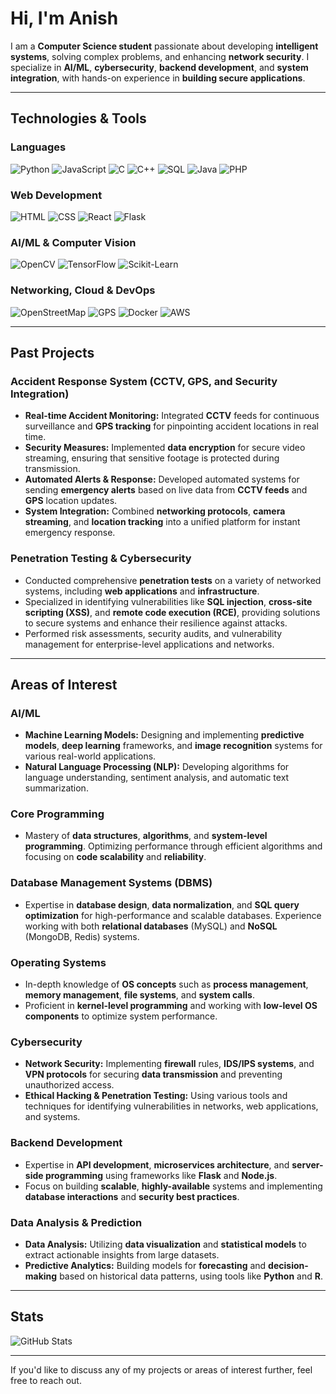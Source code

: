 # Hi, I'm Anish  

I am a **Computer Science student** passionate about developing **intelligent systems**, solving complex problems, and enhancing **network security**. I specialize in **AI/ML**, **cybersecurity**, **backend development**, and **system integration**, with hands-on experience in **building secure applications**.

---

## Technologies & Tools  

### **Languages**  
![Python](https://img.shields.io/badge/-Python-3776AB?style=for-the-badge&logo=python&logoColor=white) ![JavaScript](https://img.shields.io/badge/-JavaScript-F7DF1E?style=for-the-badge&logo=javascript&logoColor=black) ![C](https://img.shields.io/badge/-C-A8B9CC?style=for-the-badge&logo=c&logoColor=white) ![C++](https://img.shields.io/badge/-C++-00599C?style=for-the-badge&logo=c%2B%2B&logoColor=white) ![SQL](https://img.shields.io/badge/-SQL-4479A1?style=for-the-badge&logo=mysql&logoColor=white) ![Java](https://img.shields.io/badge/-Java-007396?style=for-the-badge&logo=java&logoColor=white) ![PHP](https://img.shields.io/badge/-PHP-4F5B93?style=for-the-badge&logo=php&logoColor=white)  

### **Web Development**  
![HTML](https://img.shields.io/badge/-HTML5-E34F26?style=for-the-badge&logo=html5&logoColor=white) ![CSS](https://img.shields.io/badge/-CSS3-1572B6?style=for-the-badge&logo=css3&logoColor=white) ![React](https://img.shields.io/badge/-React-61DAFB?style=for-the-badge&logo=react&logoColor=black) ![Flask](https://img.shields.io/badge/-Flask-000000?style=for-the-badge&logo=flask&logoColor=white)  

### **AI/ML & Computer Vision**  
![OpenCV](https://img.shields.io/badge/-OpenCV-5C3EE8?style=for-the-badge&logo=opencv&logoColor=white) ![TensorFlow](https://img.shields.io/badge/-TensorFlow-FF6F00?style=for-the-badge&logo=tensorflow&logoColor=white) ![Scikit-Learn](https://img.shields.io/badge/-Scikit%20Learn-F7931E?style=for-the-badge&logo=scikitlearn&logoColor=black)  

### **Networking, Cloud & DevOps**  
![OpenStreetMap](https://img.shields.io/badge/-OpenStreetMap-7BAE4F?style=for-the-badge&logo=openstreetmap&logoColor=white) ![GPS](https://img.shields.io/badge/-GPS-FF6F00?style=for-the-badge&logo=garmin&logoColor=white) ![Docker](https://img.shields.io/badge/-Docker-2496ED?style=for-the-badge&logo=docker&logoColor=white) ![AWS](https://img.shields.io/badge/-AWS-232F3E?style=for-the-badge&logo=amazonaws&logoColor=white)  

---

## Past Projects  

### **Accident Response System (CCTV, GPS, and Security Integration)**  
- **Real-time Accident Monitoring:** Integrated **CCTV** feeds for continuous surveillance and **GPS tracking** for pinpointing accident locations in real time.  
- **Security Measures:** Implemented **data encryption** for secure video streaming, ensuring that sensitive footage is protected during transmission.  
- **Automated Alerts & Response:** Developed automated systems for sending **emergency alerts** based on live data from **CCTV feeds** and **GPS** location updates.  
- **System Integration:** Combined **networking protocols**, **camera streaming**, and **location tracking** into a unified platform for instant emergency response.

### **Penetration Testing & Cybersecurity**  
- Conducted comprehensive **penetration tests** on a variety of networked systems, including **web applications** and **infrastructure**.  
- Specialized in identifying vulnerabilities like **SQL injection**, **cross-site scripting (XSS)**, and **remote code execution (RCE)**, providing solutions to secure systems and enhance their resilience against attacks.  
- Performed risk assessments, security audits, and vulnerability management for enterprise-level applications and networks.  

---

## Areas of Interest  

### **AI/ML**  
- **Machine Learning Models:** Designing and implementing **predictive models**, **deep learning** frameworks, and **image recognition** systems for various real-world applications.  
- **Natural Language Processing (NLP):** Developing algorithms for language understanding, sentiment analysis, and automatic text summarization.  

### **Core Programming**  
- Mastery of **data structures**, **algorithms**, and **system-level programming**. Optimizing performance through efficient algorithms and focusing on **code scalability** and **reliability**.  

### **Database Management Systems (DBMS)**  
- Expertise in **database design**, **data normalization**, and **SQL query optimization** for high-performance and scalable databases. Experience working with both **relational databases** (MySQL) and **NoSQL** (MongoDB, Redis) systems.  

### **Operating Systems**  
- In-depth knowledge of **OS concepts** such as **process management**, **memory management**, **file systems**, and **system calls**.  
- Proficient in **kernel-level programming** and working with **low-level OS components** to optimize system performance.  

### **Cybersecurity**  
- **Network Security:** Implementing **firewall** rules, **IDS/IPS systems**, and **VPN protocols** for securing **data transmission** and preventing unauthorized access.  
- **Ethical Hacking & Penetration Testing:** Using various tools and techniques for identifying vulnerabilities in networks, web applications, and systems.  

### **Backend Development**  
- Expertise in **API development**, **microservices architecture**, and **server-side programming** using frameworks like **Flask** and **Node.js**.  
- Focus on building **scalable**, **highly-available** systems and implementing **database interactions** and **security best practices**.

### **Data Analysis & Prediction**  
- **Data Analysis:** Utilizing **data visualization** and **statistical models** to extract actionable insights from large datasets.  
- **Predictive Analytics:** Building models for **forecasting** and **decision-making** based on historical data patterns, using tools like **Python** and **R**.

---

## Stats  
![GitHub Stats](https://github-readme-stats.vercel.app/api?username=yourusername&show_icons=true&theme=dark)  

---

If you'd like to discuss any of my projects or areas of interest further, feel free to reach out.

